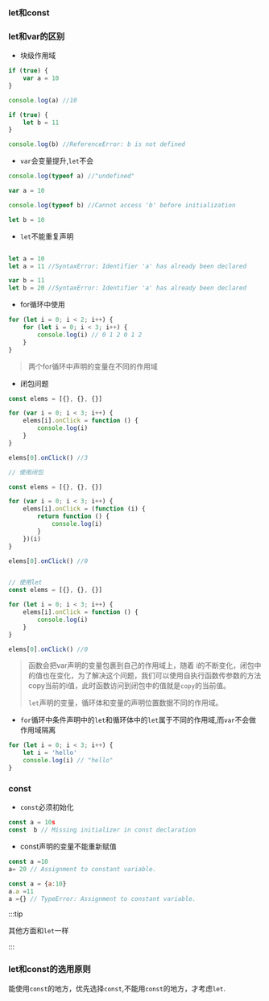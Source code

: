 ### let和const



### let和var的区别

* 块级作用域

```js
if (true) {
	var a = 10
}

console.log(a) //10

if (true) {
	let b = 11
}

console.log(b) //ReferenceError: b is not defined
```

* `var`会变量提升,`let`不会

```js
console.log(typeof a) //"undefined"

var a = 10

console.log(typeof b) //Cannot access 'b' before initialization

let b = 10

```

* `let`不能重复声明

```js

let a = 10
let a = 11 //SyntaxError: Identifier 'a' has already been declared

var b = 11
let b = 20 //SyntaxError: Identifier 'a' has already been declared

```

* for循环中使用

```js
for (let i = 0; i < 2; i++) {
	for (let i = 0; i < 3; i++) {
		console.log(i) // 0 1 2 0 1 2
	}
}
```

>  两个for循环中声明的变量在不同的作用域

* 闭包问题

```js
const elems = [{}, {}, {}]

for (var i = 0; i < 3; i++) {
	elems[i].onClick = function () {
		console.log(i)
	}
}

elems[0].onClick() //3

// 使用闭包

const elems = [{}, {}, {}]

for (var i = 0; i < 3; i++) {
	elems[i].onClick = (function (i) {
		return function () {
			console.log(i)
		}
	})(i)
}

elems[0].onClick() //0


// 使用let
const elems = [{}, {}, {}]

for (let i = 0; i < 3; i++) {
	elems[i].onClick = function () {
		console.log(i)
	}
}

elems[0].onClick() //0
```

> 函数会把var声明的变量包裹到自己的作用域上，随着 i的不断变化，闭包中的值也在变化，为了解决这个问题，我们可以使用自执行函数传参数的方法copy当前的i值，此时函数访问到闭包中的值就是`copy`的当前值。
>
> `let`声明的变量，循环体和变量的声明位置数据不同的作用域。

* `for`循环中条件声明中的`let`和循环体中的`let`属于不同的作用域,而`var`不会做作用域隔离

```js
for (let i = 0; i < 3; i++) {
	let i = 'hello'
	console.log(i) // "hello"
}
```

###  const

* `const`必须初始化

```js
const a = 10s
const  b // Missing initializer in const declaration
```

* const声明的变量不能重新赋值

```js
const a =10
a= 20 // Assignment to constant variable.

const a = {a:10}
a.a =11
a ={} // TypeError: Assignment to constant variable.
```

:::tip

其他方面和`let`一样

:::

### let和const的选用原则

能使用`const`的地方，优先选择`const`,不能用`const`的地方，才考虑`let`.

